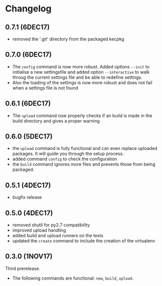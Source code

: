 # Changelog

## 0.7.1 (6DEC17)
 * removed the '.git' directory from the packaged kecpkg

## 0.7.0 (6DEC17)
 * The `config` command is now more robust. Added options `--init` to initialise a new settingsfile and added option `--interactive` to walk throug the current settings file and be able to redefine settings.
 * Also the loading of the settings is now more robust and does not fail when a settings file is not found

## 0.6.1 (6DEC17)
 * The `upload` command now properly checks if an build is made in the build directory and gives a proper warning

## 0.6.0 (5DEC17)

 * the `upload` command is fully functional and can even replace uploaded packages. It will guide you through the setup process.
 * added command `config` to check the configuration
 * the `build` command ignores more files and prevents those from being packaged.
  
## 0.5.1 (4DEC17)
 * bugfix release
  
## 0.5.0 (4DEC17)
 * removed shutil for py2.7 compatibility
 * improved upload handling
 * added build and upload runners on the tests
 * updated the `create` command to include the creation of the virtualenv
  
## 0.3.0 (1NOV17)

Third prerelease.
 * The following commands are functional: `new`, `build`, `upload`.

